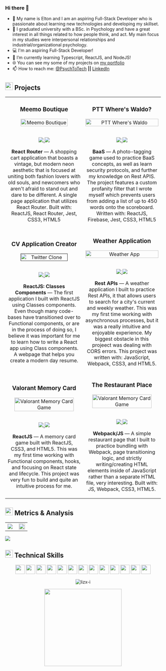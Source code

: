 ### Hi there 👋
- 🔭 My name is Elton and I am an aspiring Full-Stack Developer who is passionate about learning new technologies and developing my skillset.
- 🙆‍ I graduated university with a BSc. in Psychology and have a great interest in all things related to how people think, and act. My main focus in my studies were interpersonal relationships and industrial/organizational psychology.
- 💻 I'm an aspiring Full-Stack Developer!
- 🌱 I’m currently learning Typescript, ReactJS, and NodeJS!
- 🌐 You can see my some of my projects on [my portfolio](https://github.com/eltonbautista?tab=repositories)
- 📫 How to reach me: <a href="https://twitter.com/psychtotech" target="_blank" rel="noopener">@PsychToTech</a> **||** <a href="https://www.linkedin.com/in/elton-bautista-496a011ab/" target="_blank" rel="noopener">LinkedIn</a>

<h2 align="left"><img src="https://user-images.githubusercontent.com/1689092/172069493-07c346a5-6f3b-4274-9af7-7e2cd7554777.png" height=25px>   Projects</h2>

<table>
<tr>
   <td width="50%">
      <h3 align="center" color="white">Meemo Boutique</h3>
      <div align="center">  
         <a href='https://meemo-boutique.netlify.app/' target=_"blank">
            <img src="https://user-images.githubusercontent.com/94667178/173407886-0d70f739-9d3d-4541-acd2-c39caeac2aa7.png" alt="Meemo Boutique" width="80%"/>
         </a>
         <br>
         <br>
         <p>
            <a href="https://github.com/eltonbautista/react-shopping-cart" target="_blank">
               <img src="https://img.shields.io/badge/Code-lightgrey?style=for-the-badge&logo=github"/>
            </a>  
            <a href="https://meemo-boutique.netlify.app/" target="_blank">
               <img src="https://img.shields.io/badge/-demo-purple?style=for-the-badge&color=3C005A"/>
            </a>
         </p>
         <p><strong>React Router</strong> — A shopping cart application that boasts a vintage, but modern neon aesthetic that is focused at uniting both  fashion lovers with old souls, and newcomers who aren't afraid to stand out and dare to be different. A single page application that utilizes React Router. Built with: ReactJS, React Router, Jest, CSS3, HTML5</p>
      </div>
   </td>
   
   <td width="50%">
      <h3 align="center" color="white">PTT Where's Waldo?</h3>
      <div align="center">  
         <a href="https://github.com/eltonbautista/ptt-waldo-app" target=_"blank">
            <img src="https://user-images.githubusercontent.com/94667178/172160655-bf218bd8-36a0-4094-b84e-55b526d94ad0.png" alt="PTT Where's Waldo" width="100%"/>
         </a>
         <br>
         <br>
         <p>
            <a href="https://github.com/eltonbautista/ptt-waldo-app" target="_blank">
               <img src="https://img.shields.io/badge/Code-lightgrey?style=for-the-badge&logo=github"/>
            </a>  
            <a href="https://ptt-waldo.netlify.app/" target="_blank">
               <img src="https://img.shields.io/badge/-demo-purple?style=for-the-badge&color=3C005A"/>
            </a>
         </p>
         <p><strong>BaaS</strong> — A photo-tagging game used to practice BaaS concepts, as well as learn security protocols, and further my knowledge on Rest APIS. The project features a custom profanity filter that I wrote myself which prevents users from adding a list of up to 450 words onto the scoreboard. Written with: ReactJS, Firebase, Jest, CSS3, HTML5</p>
      </div>
   </td>
   </tr>
   <tr>
   <td width="50%">
      <h3 align="center" color="white">CV Application Creator</h3>
      <div align="center">  
         <a href='' target=_"blank">
            <img src="https://user-images.githubusercontent.com/94667178/166822641-f1609517-0ed6-431f-9292-0a68f0013eb7.png" alt="Twitter Clone" width="80%"/>
         </a>
         <br>
         <br>
         <p>
            <a href="https://github.com/eltonbautista/odin-react-cv-application" target="_blank">
               <img src="https://img.shields.io/badge/Code-lightgrey?style=for-the-badge&logo=github"/>
            </a>  
            <a href="https://eltonbautista.github.io/odin-react-cv-application/" target="_blank">
               <img src="https://img.shields.io/badge/-demo-purple?style=for-the-badge&color=3C005A"/>
            </a>
         </p>
         <p><strong>ReactJS: Classes Components</strong> — The first application I built with ReactJS using Classes components. Even though many code-bases have transitioned over to Functional components, or are in the process of doing so, I believe it was important for me to learn how to write a React app using Class components. A webpage that helps you create a modern day resume.</p>
      </div>
   </td>
   
   <td width="50%">
      <h3 align="center" color="white">Weather Application</h3>
      <div align="center">  
         <a href="https://github.com/superbahbi/Corkify" target=_"blank">
            <img src="https://user-images.githubusercontent.com/94667178/161541267-2ea13e17-ef8d-4aae-a0a2-fc4963508741.png" alt="Weather App" width="100%"/>
         </a>
         <br>
         <br>
         <p>
            <a href="https://github.com/eltonbautista/odin-weather-app" target="_blank">
               <img src="https://img.shields.io/badge/Code-lightgrey?style=for-the-badge&logo=github"/>
            </a>  
            <a href="" target="_blank">
               <img src="https://img.shields.io/badge/-demo-purple?style=for-the-badge&color=3C005A"/>
            </a>
         </p>
         <p><strong>Rest APIs</strong> — A weather application I built to practice Rest APIs, it that allows users to search for a city's current and weekly weather. This was my first time working with asynchronous processes, but it was a really intuitive and enjoyable experience. My biggest obstacle in this projeect was dealing with CORS errors. This project was written with: JavaScript, Webpack, CSS3, and HTML5.</p>
      </div>
   </td>
   </tr>
      <tr>
   <td width="50%">
      <h3 align="center" color="white">Valorant Memory Card</h3>
      <div align="center">  
         <a href='https://wordle.bahbi.net' target=_"blank">
            <img src="https://user-images.githubusercontent.com/94667178/168144079-089ae736-622b-4537-837b-ad5834d1753a.png" alt="Valorant Memory Card Game" width="90%"/>
         </a>
         <br>
         <br>
         <p>
            <a href="https://github.com/eltonbautista/memory-card" target="_blank">
               <img src="https://img.shields.io/badge/Code-lightgrey?style=for-the-badge&logo=github"/>
            </a>  
            <a href="https://eltonbautista.github.io/memory-card/" target="_blank">
               <img src="https://img.shields.io/badge/-demo-purple?style=for-the-badge&color=3C005A"/>
            </a>
         </p>
         <p><strong>ReactJS</strong> — A memory card game built with ReactJS, CSS3, and HTML5. This was my first time working with Functional components, hooks, and focusing on React state and lifecycle. This project was very fun to build and quite an intuitive process for me. </p>
      </div>
   </td>
   
   <td width="50%">
      <h3 align="center" color="white">The Restaurant Place</h3>
      <div align="center">  
         <a href="https://github.com/superbahbi/barbarian-memory" target=_"blank">
            <img src="https://user-images.githubusercontent.com/94667178/173412501-a5a739a1-b71d-4474-b64a-13a10f5b0044.png" alt="Valorant Memory Card Game" width="90%"/>
         </a>
         <br>
         <br>
         <p>
            <a href="https://github.com/eltonbautista/odin-restaurant-page" target="_blank">
               <img src="https://img.shields.io/badge/Code-lightgrey?style=for-the-badge&logo=github"/>
            </a>  
            <a href="https://eltonbautista.github.io/odin-restaurant-page/" target="_blank">
               <img src="https://img.shields.io/badge/-demo-purple?style=for-the-badge&color=3C005A"/>
            </a>
         </p>
         <p><strong>Webpack/JS</strong> — A simple restaurant page that I built to practice bundling with Webpack, page transitioning  logic, and strictly writing/creating HTML elements inside of JavaScript rather than a separate HTML file, very interesting. Built with: JS, Webpack, CSS3, HTML5.</p>
      </div>
   </td>
   </tr>
</table>

<h2 align="left"><img src="https://user-images.githubusercontent.com/1689092/172069493-07c346a5-6f3b-4274-9af7-7e2cd7554777.png" height=25px>   Metrics & Analysis</h2>
<div align="center">
<table>
<tr>
<td width="50%">
<img src="https://github-readme-streak-stats.herokuapp.com/?user=eltonbautista&hide_border=true&background=FFFFFF00&fire=3C005A&currStreakLabel=3C005A&ring=3C005A&currStreakNum=3C005A&sideNums=3C005A&sideLabels=3C005A&dates=999c9e&stroke=3C005A">
</td>
<td width="50%">
<img width="100%" src="https://github-readme-stats.vercel.app/api?username=eltonbautista&bg_color=FFFFFF00&hide_border=true&text_color=3C005A&title_color=3C005A&include_all_commits=true&count_private=true">
</table>
</div>
<img src="https://activity-graph.herokuapp.com/graph?username=eltonbautista&bg_color=FFFFFF00&color=3C005A&line=3C005A&point=999c9e&hide_border=true&title_color=">

<h2 align="left"><img src="https://user-images.githubusercontent.com/1689092/172069493-07c346a5-6f3b-4274-9af7-7e2cd7554777.png" height=25px>   Technical Skills</h2>
<p align="center">
<img src="https://img.shields.io/badge/HTML5-3C005A?style=for-the-badge&logo=html5&logoColor=white" height=30>
<img src="https://img.shields.io/badge/CSS3-3C005A?style=for-the-badge&logo=css3&logoColor=white" height=30>
<img src="https://img.shields.io/badge/JavaScript-3C005A?style=for-the-badge&logo=javascript&logoColor=white" height=30>
<img src="https://img.shields.io/badge/Typescript-3C005A?style=for-the-badge&logo=typescript&logoColor=white" height=30>
<img src="https://img.shields.io/badge/Firebase-3C005A?style=for-the-badge&logo=firebase&logoColor=white" height=30>
<img src="https://img.shields.io/badge/Figma-3C005A?style=for-the-badge&logo=figma&logoColor=white" height=30>
<!-- <img src="https://img.shields.io/badge/Express.js-3C005A?style=for-the-badge&logo=express&logoColor=white" height=30> -->
<img src="https://img.shields.io/badge/React.js-3C005A?style=for-the-badge&logo=react&logoColor=white" height=30>
<img src="https://img.shields.io/badge/Jest-3C005A?style=for-the-badge&logo=jest&logoColor=white" height=30>
<img src="https://img.shields.io/badge/npm-3C005A?style=for-the-badge&logo=npm&logoColor=white" height=30>
<img src="https://img.shields.io/badge/Node.js-3C005A?style=for-the-badge&logo=nodedotjs&logoColor=white" height=30>
<!-- <img src="https://img.shields.io/badge/GIT-3C005A?style=for-the-badge&logo=git&logoColor=white" height=30> -->
<img src="https://img.shields.io/badge/GIT-3C005A?style=for-the-badge&logo=git&logoColor=white" height=30>
<img src="https://img.shields.io/badge/Linux-3C005A?style=for-the-badge&logo=linux&logoColor=white" height=30>
<img src="https://img.shields.io/badge/Microsoft-3C005A?style=for-the-badge&logo=microsoft&logoColor=white" height=30>
</p>

<p align="center"> <img src="https://komarev.com/ghpvc/?username=eltonbautista&label=Profile%20views&color=3C005A&style=for-the-badge&logo=profile&logoColor=white_" alt="lizx-i" /> </p>

<p align="center"> <img src="https://github-readme-stats.vercel.app/api/wakatime?username=eltonbautista&v=2" height=250 >
  
</p>


  
<!--
**eltonbautista/eltonbautista** is a ✨ _special_ ✨ repository because its `README.md` (this file) appears on your GitHub profile.
